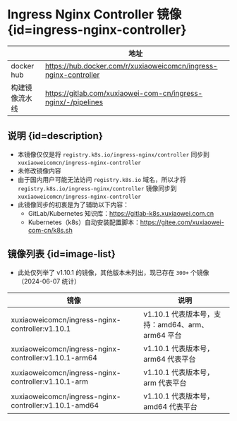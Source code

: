 # Ingress Nginx Controller 镜像 {id=ingress-nginx-controller}

|            | 地址                                                               |
|------------|------------------------------------------------------------------|
| docker hub | https://hub.docker.com/r/xuxiaoweicomcn/ingress-nginx-controller |
| 构建镜像流水线    | https://gitlab.com/xuxiaowei-com-cn/ingress-nginx/-/pipelines    |

## 说明 {id=description}

- 本镜像仅仅是将 `registry.k8s.io/ingress-nginx/controller` 同步到 `xuxiaoweicomcn/ingress-nginx-controller`
- 未修改镜像内容
- 由于国内用户可能无法访问 `registry.k8s.io` 域名，所以才将 `registry.k8s.io/ingress-nginx/controller`
  镜像同步到 `xuxiaoweicomcn/ingress-nginx-controller`
- 此镜像同步的初衷是为了辅助以下内容：
    - GitLab/Kubernetes 知识库：https://gitlab-k8s.xuxiaowei.com.cn
    - Kubernetes（k8s）自动安装配置脚本：https://gitee.com/xuxiaowei-com-cn/k8s.sh

## 镜像列表 {id=image-list}

- 此处仅列举了 v1.10.1 的镜像，其他版本未列出，现已存在 `300+` 个镜像（2024-06-07 统计）

| 镜像                                                    | 说明                                  |
|-------------------------------------------------------|-------------------------------------|
| xuxiaoweicomcn/ingress-nginx-controller:v1.10.1       | v1.10.1 代表版本号，支持：amd64、arm、arm64 平台 |
| xuxiaoweicomcn/ingress-nginx-controller:v1.10.1-arm64 | v1.10.1 代表版本号，arm64 代表平台            |
| xuxiaoweicomcn/ingress-nginx-controller:v1.10.1-arm   | v1.10.1 代表版本号，arm 代表平台              |
| xuxiaoweicomcn/ingress-nginx-controller:v1.10.1-amd64 | v1.10.1 代表版本号，amd64 代表平台            |

<style>

._image_xuxiaoweicomcn_ingress-nginx-controller #ingress-nginx-controller + table tr th:nth-child(1), 
._image_xuxiaoweicomcn_ingress-nginx-controller #ingress-nginx-controller + table tr td:nth-child(1) {
    min-width: 115px;
}

._image_xuxiaoweicomcn_ingress-nginx-controller #ingress-nginx-controller + table tr th:nth-child(2), 
._image_xuxiaoweicomcn_ingress-nginx-controller #ingress-nginx-controller + table tr td:nth-child(2) {
    min-width: 475px;
}

._image_xuxiaoweicomcn_ingress-nginx-controller table tr th:nth-child(1), 
._image_xuxiaoweicomcn_ingress-nginx-controller table tr td:nth-child(1) {
    min-width: 390px;
}

._image_xuxiaoweicomcn_ingress-nginx-controller table tr th:nth-child(2), 
._image_xuxiaoweicomcn_ingress-nginx-controller table tr td:nth-child(2) {
    min-width: 365px;
}

</style>